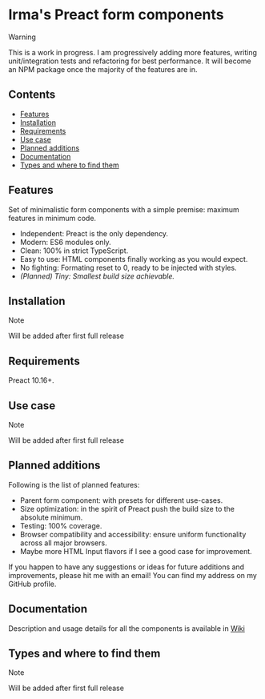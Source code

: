 # Irma's Preact form components

> [!WARNING]
> This is a work in progress. I am progressively adding more features, writing unit/integration tests and refactoring for best performance.
> It will become an NPM package once the majority of the features are in.

## Contents

- [Features](#features)
- [Installation](#installation)
- [Requirements](#requirements)
- [Use case](#use-case)
- [Planned additions](#planned-additions)
- [Documentation](#documentation)
- [Types and where to find them](#types-and-where-to-find-them)

## Features

Set of minimalistic form components with a simple premise: maximum features in minimum code.

- Independent: Preact is the only dependency.
- Modern: ES6 modules only.
- Clean: 100% in strict TypeScript.
- Easy to use: HTML components finally working as you would expect.
- No fighting: Formating reset to 0, ready to be injected with styles.
- _(Planned) Tiny: Smallest build size achievable._

## Installation

> [!NOTE]
> Will be added after first full release

## Requirements

Preact 10.16+.

## Use case

> [!NOTE]
> Will be added after first full release

## Planned additions

Following is the list of planned features:

- Parent form component: with presets for different use-cases.
- Size optimization: in the spirit of Preact push the build size to the absolute minimum.
- Testing: 100% coverage.
- Browser compatibility and accessibility: ensure uniform functionality across all major browsers.
- Maybe more HTML Input flavors if I see a good case for improvement.

If you happen to have any suggestions or ideas for future additions and improvements, please hit me with an email! You can find my address on my GitHub profile.

## Documentation

Description and usage details for all the components is available in [Wiki](https://github.com/DanielMaczak/irmas-preact-form-components/wiki/)

## Types and where to find them

> [!NOTE]
> Will be added after first full release
